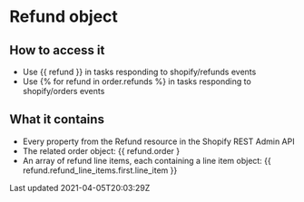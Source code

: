 # Refund object

## How to access it

- Use {{ refund }} in tasks responding to shopify/refunds events
- Use {% for refund in order.refunds %} in tasks responding to shopify/orders events

## What it contains

- Every property from the Refund resource in the Shopify REST Admin API
- The related order object: {{ refund.order }
- An array of refund line items, each containing a line item object: {{ refund.refund\_line\_items.first.line\_item }}

Last updated 2021-04-05T20:03:29Z
